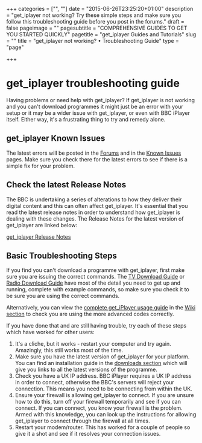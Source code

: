 +++
categories = ["", ""]
date = "2015-06-26T23:25:20+01:00"
description = "get_iplayer not working? Try these simple steps and make sure you follow this troubleshooting guide before you post in the forums."
draft = false
pageimage = ""
pagesubtitle = "COMPREHENSIVE GUIDES TO GET YOU STARTED QUICKLY"
pagetitle = "get_iplayer Guides and Tutorials"
slug = ""
title = "get_iplayer not working? • Troubleshooting Guide"
type = "page"

+++
# get_iplayer troubleshooting guide

Having problems or need help with get_iplayer? If get_iplayer is not working and you can't download programmes it might just be an error with your setup or it may be a wider issue with get_iplayer, or even with BBC iPlayer itself. Either way, it's a frustrating thing to try and remedy alone.

## get_iplayer Known Issues

The latest errors will be posted in the [Forums](/forums/) and in the [Known Issues](https://github.com/get-iplayer/get_iplayer/issues) pages. Make sure you check there for the latest errors to see if there is a simple fix for your problem.

## Check the latest Release Notes

The BBC is undertaking a series of alterations to how they deliver their digital content and this can often affect get_iplayer. It's essential that you read the latest release notes in order to understand how get_iplayer is dealing with these changes. The Release Notes for the latest version of get_iplayer are linked below:

[get_iplayer Release Notes](/wiki/releasenotes/)

## Basic Troubleshooting Steps

If you find you can't download a programme with get_iplayer, first make sure you are issuing the correct commands. The [TV Download Guide](/guides/tv-download-guide/) or [Radio Download Guide](/guides/radio-download-guide/) have most of the detail you need to get up and running, complete with example commands, so make sure you check it to be sure you are using the correct commands.

Alternatively, you can view the <a href="/wiki/documentation/">complete get_iPlayer usage guide</a> in the [Wiki section](/wiki/) to check you are using the more advanced codes correctly.

If you have done that and are still having trouble, try each of these steps which have worked for other users:

1.  It's a cliche, but it works - restart your computer and try again. Amazingly, this still works most of the time.
2.  Make sure you have the latest version of get_iplayer for your platform. You can find an installation guide in the [downloads section](/downloads/) which will give you links to all the latest versions of the programme.
3.  Check you have a UK IP address. BBC iPlayer requires a UK IP address in order to connect, otherwise the BBC's servers will reject your connection. This means you need to be connecting from within the UK.
4.  Ensure your firewall is allowing get_iplayer to connect. If you are unsure how to do this, turn off your firewall temporarily and see if you can connect. If you can connect, you know your firewall is the problem. Armed with this knowledge, you can look up the instructions for allowing get_iplayer to connect through the firewall at all times.
5.  Restart your modem/router. This has worked for a couple of people so give it a shot and see if it resolves your connection issues.
